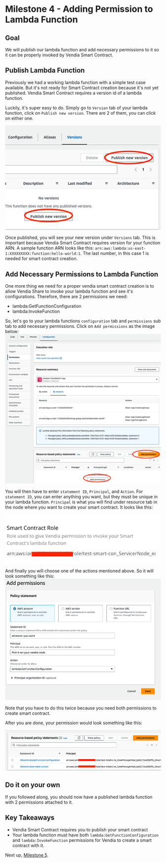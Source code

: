 # Milestone 4 - Adding Permission to Lambda Function

## Goal
We will publish our lambda function and add necessary permissions to it so it can be properly invoked by Vendia Smart Contract.

## Publish Lambda Function
Previously we had a working lambda function with a simple test case available. But it's not ready for Smart Contract creation because it's not yet published. Vendia Smart Contract requires a version id of a lambda function.

Luckily, it's super easy to do. Simply go to `Version` tab of your lambda function, click on `Publish new version`. There are 2 of them, you can click on either one.

![lambda-publish](./img/lambda-publish.png)

Once published, you will see your new version under `Versions` tab. This is important because Vendia Smart Contract requires version for your function ARN. A sample function ARN looks like this: `arn:aws:lambda:us-east-1:XXXXXXXXX:function:hello-world:1`. The last number, in this case 1 is needed for smart contract creation.

## Add Necessary Permissions to Lambda Function
One more thing we need for a proper vendia smart contract creation is to allow Vendia Share to invoke your lambda function and see it's configurations. Therefore, there are 2 permissions we need:

* lambda:GetFunctionConfiguration
* lambda:InvokeFunction

So, let's go to your lambda functions `configuration` tab and `permissions` sub tab to add necessary permissions. Click on `Add permissions` as the image below:
![add-permission](./img/add-permission.png)

You will then have to enter `statement ID`, `Principal`, and `Action`. For `statement ID`, you can enter anything you want, but they must be unique in your lambda function. `Principal` is what you will find under resource tab in the node where you want to create your smart contract. It looks like this:

![smart-contract-role](./img/sample-smart-contract-role.png)

And finally you will choose one of the actions mentioned above. So it will look something like this:
![save-permission](./img/save-permission.png)

Note that you have to do this twice because you need both permissions to create smart contract.

After you are done, your permission would look something like this:

![final-permissions](./img/final-permissions.png)

## Do it on your own
If you followed along, you should now have a published lambda function with 2 permissions attached to it.

## Key Takeaways
* Vendia Smart Contract requires you to publish your smart contract
* Your lambda function must have both `lambda:GetFunctionConfiguration` and `lambda:InvokeFunction` permissions for Vendia to create a smart contract with it.

Next up, [Milestone 5](README-Milestone5.md).